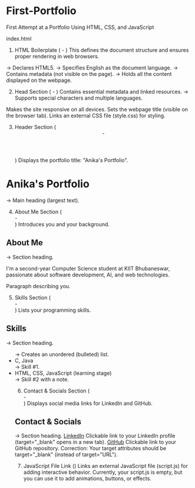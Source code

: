 # First-Portfolio
First Attempt at a Portfolio Using HTML, CSS, and JavaScript

index.html
1. HTML Boilerplate (<!DOCTYPE html> - </html>)
This defines the document structure and ensures proper rendering in web browsers.

<!DOCTYPE html> → Declares HTML5.
<html lang="en"> → Specifies English as the document language.
<head> → Contains metadata (not visible on the page).
<body> → Holds all the content displayed on the webpage.

2. Head Section (<head> - </head>)
Contains essential metadata and linked resources.
<meta charset="UTF-8"> → Supports special characters and multiple languages.
<meta name="viewport" content="width=device-width, initial-scale=1.0">
Makes the site responsive on all devices.
<title>My Portfolio</title>
Sets the webpage title (visible on the browser tab).
<link rel="stylesheet" href="style.css">
Links an external CSS file (style.css) for styling.

3. Header Section (<header> - </header>)
Displays the portfolio title: "Anika's Portfolio".
<h1>Anika's Portfolio</h1> → Main heading (largest text).

4. About Me Section (<section id="about"> - </section>)
Introduces you and your background.
<h2>About Me</h2> → Section heading.
<p>I'm a second-year Computer Science student at KIIT Bhubaneswar, passionate about software development, AI, and web technologies.</p>
Paragraph describing you.

5. Skills Section (<section id="skills"> - </section>)
Lists your programming skills.
<h2>Skills</h2> → Section heading.
<ul> → Creates an unordered (bulleted) list.
<li>C, Java</li> → Skill #1.
<li>HTML, CSS, JavaScript (learning stage)</li> → Skill #2 with a note.

6. Contact & Socials Section (<section id="contact"> - </section>)
Displays social media links for LinkedIn and GitHub.
<h2>Contact & Socials</h2> → Section heading.
<a href="https://www.linkedin.com/in/anika-gangwar-3a10772b1/" target="_blank">LinkedIn</a>
Clickable link to your LinkedIn profile (target="_blank" opens in a new tab).
<a href="https://github.com/annahunn20/Leetcode/tree/main" target="_blank">GitHub</a>
Clickable link to your GitHub repository.
Correction:
Your target attributes should be target="_blank" (instead of target="URL").

7. JavaScript File Link (<script src="script.js"></script>)
Links an external JavaScript file (script.js) for adding interactive behavior.
Currently, your script.js is empty, but you can use it to add animations, buttons, or effects.

